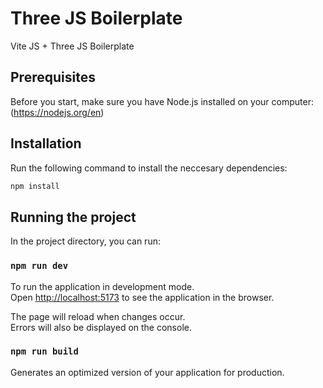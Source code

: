 # Three JS Boilerplate

Vite JS + Three JS Boilerplate

## Prerequisites

Before you start, make sure you have Node.js installed on your computer: (https://nodejs.org/en)

## Installation

Run the following command to install the neccesary dependencies:

```bash
npm install
```

## Running the project

In the project directory, you can run:

### `npm run dev`

To run the application in development mode.\
Open [http://localhost:5173](http://localhost:5173/) to see the application in the browser.

The page will reload when changes occur.\
Errors will also be displayed on the console.

### `npm run build`

Generates an optimized version of your application for production.
